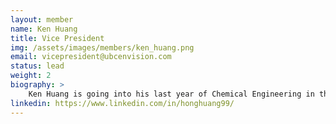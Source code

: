 ```yaml
---
layout: member
name: Ken Huang
title: Vice President
img: /assets/images/members/ken_huang.png
email: vicepresident@ubcenvision.com
status: lead
weight: 2
biography: >
    Ken Huang is going into his last year of Chemical Engineering in the biological stream after 12-month Co-op at Convertus Group, Surrey Biofuel. He is continuing his VP position after 3 years of leadership and project experience with Envision and BIoT. His career interests are towards waste management, environmental concerns and energy engineering. Please feel free to reach out to talk about Envision, CHBE, Co-Op experience, etc., or to explore some local breweries together.
linkedin: https://www.linkedin.com/in/honghuang99/
---
```

